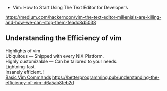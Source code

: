 
- Vim: How to Start Using The Text Editor for Developers

https://medium.com/hackernoon/vim-the-text-editor-millenials-are-killing-and-how-we-can-stop-them-feadc8d5038
###

## Understanding the Efficiency of vim
Highlights of vim <br>
Ubiquitous — Shipped with every NIX Platform. <br>
Highly customizable — Can be tailored to your needs.<br>
Lightning-fast.<br>
Insanely efficient.!<br>
[Basic Vim Commands](https://user-images.githubusercontent.com/79118602/120117672-4a24a680-c15c-11eb-9733-f606be07b559.png)
https://betterprogramming.pub/understanding-the-efficiency-of-vim-d6a5ab8feb2d
###

